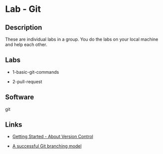# Lab - Git

## Description

These are individual labs in a group. You do the labs on your local machine and help each other.

## Labs

- 1-basic-git-commands

- 2-pull-request

## Software

git

## Links

- [Getting Started - About Version Control](https://git-scm.com/book/en/v2/Getting-Started-About-Version-Control)

- [A successful Git branching model](https://nvie.com/posts/a-successful-git-branching-model/)
